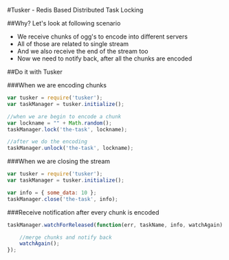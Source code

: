 #Tusker - Redis Based Distributed Task Locking

##Why? Let's look at following scenario

* We receive chunks of ogg's to encode into different servers
* All of those are related to single stream
* And we also receive the end of the stream too
* Now we need to notify back, after all the chunks are encoded


##Do it with Tusker

###When we are encoding chunks
~~~js
var tusker = require('tusker');
var taskManager = tusker.initialize();

//when we are begin to encode a chunk
var lockname = "" + Math.random();
taskManager.lock('the-task', lockname);

//after we do the encoding
taskManager.unlock('the-task', lockname);
~~~

###When we are closing the stream

~~~js
var tusker = require('tusker');
var taskManager = tusker.initialize();

var info = { some_data: 10 };
taskManager.close('the-task', info);
~~~

###Receive notification after every chunk is encoded

~~~js
taskManager.watchForReleased(function(err, taskName, info, watchAgain) {

	//merge chunks and notify back
	watchAgain();
});
~~~